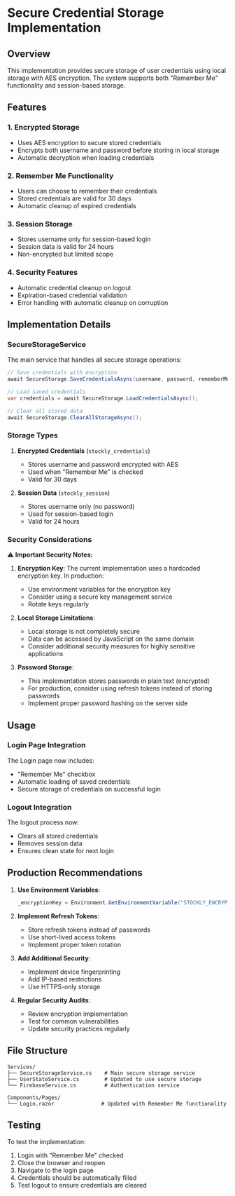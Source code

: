 # Secure Credential Storage Implementation

## Overview

This implementation provides secure storage of user credentials using local storage with AES encryption. The system supports both "Remember Me" functionality and session-based storage.

## Features

### 1. Encrypted Storage
- Uses AES encryption to secure stored credentials
- Encrypts both username and password before storing in local storage
- Automatic decryption when loading credentials

### 2. Remember Me Functionality
- Users can choose to remember their credentials
- Stored credentials are valid for 30 days
- Automatic cleanup of expired credentials

### 3. Session Storage
- Stores username only for session-based login
- Session data is valid for 24 hours
- Non-encrypted but limited scope

### 4. Security Features
- Automatic credential cleanup on logout
- Expiration-based credential validation
- Error handling with automatic cleanup on corruption

## Implementation Details

### SecureStorageService

The main service that handles all secure storage operations:

```csharp
// Save credentials with encryption
await SecureStorage.SaveCredentialsAsync(username, password, rememberMe);

// Load saved credentials
var credentials = await SecureStorage.LoadCredentialsAsync();

// Clear all stored data
await SecureStorage.ClearAllStorageAsync();
```

### Storage Types

1. **Encrypted Credentials** (`stockly_credentials`)
   - Stores username and password encrypted with AES
   - Used when "Remember Me" is checked
   - Valid for 30 days

2. **Session Data** (`stockly_session`)
   - Stores username only (no password)
   - Used for session-based login
   - Valid for 24 hours

### Security Considerations

⚠️ **Important Security Notes:**

1. **Encryption Key**: The current implementation uses a hardcoded encryption key. In production:
   - Use environment variables for the encryption key
   - Consider using a secure key management service
   - Rotate keys regularly

2. **Local Storage Limitations**:
   - Local storage is not completely secure
   - Data can be accessed by JavaScript on the same domain
   - Consider additional security measures for highly sensitive applications

3. **Password Storage**:
   - This implementation stores passwords in plain text (encrypted)
   - For production, consider using refresh tokens instead of storing passwords
   - Implement proper password hashing on the server side

## Usage

### Login Page Integration

The Login page now includes:
- "Remember Me" checkbox
- Automatic loading of saved credentials
- Secure storage of credentials on successful login

### Logout Integration

The logout process now:
- Clears all stored credentials
- Removes session data
- Ensures clean state for next login

## Production Recommendations

1. **Use Environment Variables**:
   ```csharp
   _encryptionKey = Environment.GetEnvironmentVariable("STOCKLY_ENCRYPTION_KEY");
   ```

2. **Implement Refresh Tokens**:
   - Store refresh tokens instead of passwords
   - Use short-lived access tokens
   - Implement proper token rotation

3. **Add Additional Security**:
   - Implement device fingerprinting
   - Add IP-based restrictions
   - Use HTTPS-only storage

4. **Regular Security Audits**:
   - Review encryption implementation
   - Test for common vulnerabilities
   - Update security practices regularly

## File Structure

```
Services/
├── SecureStorageService.cs    # Main secure storage service
├── UserStateService.cs        # Updated to use secure storage
└── FirebaseService.cs         # Authentication service

Components/Pages/
└── Login.razor               # Updated with Remember Me functionality
```

## Testing

To test the implementation:

1. Login with "Remember Me" checked
2. Close the browser and reopen
3. Navigate to the login page
4. Credentials should be automatically filled
5. Test logout to ensure credentials are cleared 